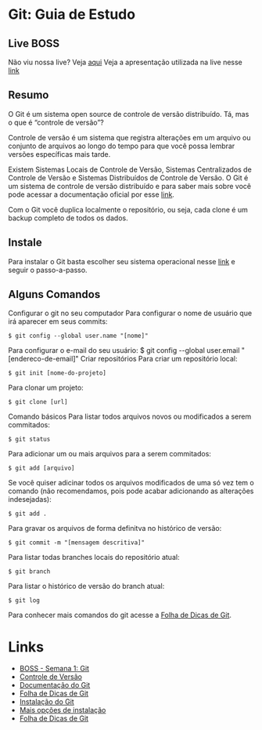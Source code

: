 # Git: Guia de Estudo

## Live BOSS

Não viu nossa live? Veja [aqui](https://www.youtube.com/watch?v=hBu6fYH07nQ&feature=youtu.be)
Veja a apresentação utilizada na live nesse [link](https://docs.google.com/presentation/d/1OVJmilgqgsMS_fEqDt0WkvUqc2x9kklASQXG8Hw9BBM/edit?usp=sharing)

## Resumo

O Git é um sistema open source de controle de versão distribuído. Tá, mas o que é “controle de versão”?

Controle de versão é um sistema que registra alterações em um arquivo ou conjunto de arquivos ao longo do tempo para que você possa lembrar versões específicas mais tarde. 

Existem Sistemas Locais de Controle de Versão, Sistemas Centralizados de Controle de Versão e Sistemas Distribuídos de Controle de Versão. O Git é um sistema de controle de versão distribuído e para saber mais sobre você pode acessar a documentação oficial por esse [link](https://git-scm.com/book/pt-br/v2/Come%C3%A7ando-Sobre-Controle-de-Vers%C3%A3o).

Com o Git você duplica localmente o repositório, ou seja, cada clone é um backup completo de todos os dados.

## Instale
Para instalar o Git basta escolher seu sistema operacional nesse [link](https://git-scm.com/downloads) e seguir o passo-a-passo.

## Alguns Comandos
Configurar o git no seu computador
Para configurar o nome de usuário que irá aparecer em seus commits:

`$ git config --global user.name "[nome]"`

Para configurar o e-mail do seu usuário:
$ git config --global user.email "[endereco-de-email]"
Criar repositórios
Para criar um repositório local:

`$ git init [nome-do-projeto]`

Para clonar um projeto:

`$ git clone [url]`

Comando básicos
Para listar todos arquivos novos ou modificados a serem commitados:

`$ git status`

Para adicionar um ou mais arquivos para a serem commitados:

`$ git add [arquivo]`

Se você quiser adicinar todos os arquivos modificados de uma só vez tem o comando (não recomendamos, pois pode acabar adicionando as alterações indesejadas):

`$ git add .`

Para gravar os arquivos de forma definitva no histórico de versão:

`$ git commit -m "[mensagem descritiva]"`

Para listar todas branches locais do repositório atual:

`$ git branch`

Para listar o histórico de versão do branch atual:

`$ git log`

Para conhecer mais comandos do git acesse a [Folha de Dicas de Git](https://github.github.com/training-kit/downloads/pt_BR/github-git-cheat-sheet.pdf).

# Links

* [BOSS - Semana 1: Git](https://docs.google.com/presentation/d/1OVJmilgqgsMS_fEqDt0WkvUqc2x9kklASQXG8Hw9BBM/edit?usp=sharing)
* [Controle de Versão](https://git-scm.com/book/pt-br/v2/Come%C3%A7ando-Sobre-Controle-de-Vers%C3%A3o)
* [Documentação do Git](https://git-scm.com/docs)
* [Folha de Dicas de Git](https://github.github.com/training-kit/downloads/pt_BR/github-git-cheat-sheet.pdf)
* [Instalação do Git](https://git-scm.com/downloads)
* [Mais opções de instalação](https://www.hostinger.com.br/tutoriais/git-gui/)
* [Folha de Dicas de Git](https://github.github.com/training-kit/downloads/pt_BR/github-git-cheat-sheet.pdf)
